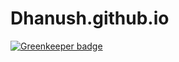 # Dhanush.github.io

[![Greenkeeper badge](https://badges.greenkeeper.io/dhanushdeveloper429/Dhanushka.github.io.svg)](https://greenkeeper.io/)
